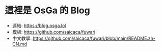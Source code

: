 # 這裡是 OsGa 的 Blog
- 連結: https://blog.osga.lol
- 模板: https://github.com/saicaca/fuwari
- 中文教學: https://github.com/saicaca/fuwari/blob/main/README.zh-CN.md